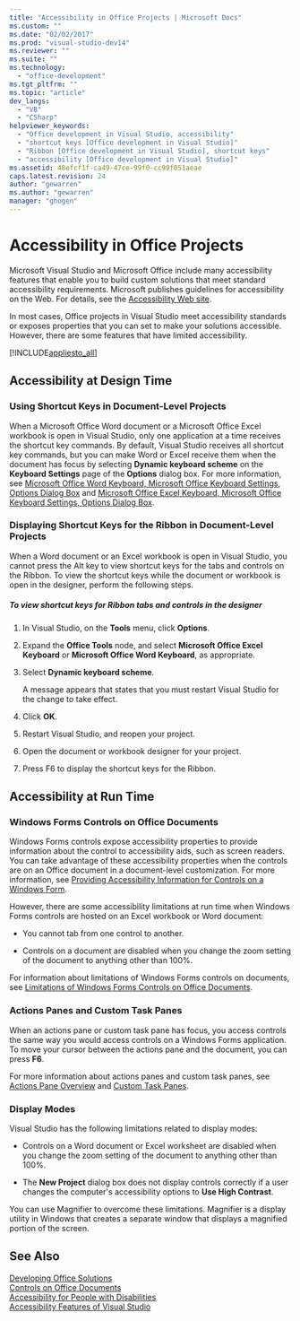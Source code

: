 ```yaml
---
title: "Accessibility in Office Projects | Microsoft Docs"
ms.custom: ""
ms.date: "02/02/2017"
ms.prod: "visual-studio-dev14"
ms.reviewer: ""
ms.suite: ""
ms.technology: 
  - "office-development"
ms.tgt_pltfrm: ""
ms.topic: "article"
dev_langs: 
  - "VB"
  - "CSharp"
helpviewer_keywords: 
  - "Office development in Visual Studio, accessibility"
  - "shortcut keys [Office development in Visual Studio]"
  - "Ribbon [Office development in Visual Studio], shortcut keys"
  - "accessibility [Office development in Visual Studio]"
ms.assetid: 48efcf1f-ca49-47ce-99f0-cc99f051aeae
caps.latest.revision: 24
author: "gewarren"
ms.author: "gewarren"
manager: "ghogen"
---
```

# Accessibility in Office Projects
  Microsoft Visual Studio and Microsoft Office include many accessibility features that enable you to build custom solutions that meet standard accessibility requirements. Microsoft publishes guidelines for accessibility on the Web. For details, see the [Accessibility Web site](http://go.microsoft.com/fwlink/?LinkID=37113).  
  
 In most cases, Office projects in Visual Studio meet accessibility standards or exposes properties that you can set to make your solutions accessible. However, there are some features that have limited accessibility.  
  
 [!INCLUDE[appliesto_all](../vsto/includes/appliesto-all-md.md)]  
  
## Accessibility at Design Time  
  
### Using Shortcut Keys in Document-Level Projects  
 When a Microsoft Office Word document or a Microsoft Office Excel workbook is open in Visual Studio, only one application at a time receives the shortcut key commands. By default, Visual Studio receives all shortcut key commands, but you can make Word or Excel receive them when the document has focus by selecting **Dynamic keyboard scheme** on the **Keyboard Settings** page of the **Options** dialog box. For more information, see [Microsoft Office Word Keyboard, Microsoft Office Keyboard Settings, Options Dialog Box](../vsto/microsoft-office-word-keyboard-microsoft-office-keyboard-settings-options-dialog-box.md) and [Microsoft Office Excel Keyboard, Microsoft Office Keyboard Settings, Options Dialog Box](../vsto/microsoft-office-excel-keyboard-microsoft-office-keyboard-settings-options-dialog-box.md).  
  
### Displaying Shortcut Keys for the Ribbon in Document-Level Projects  
 When a Word document or an Excel workbook is open in Visual Studio, you cannot press the Alt key to view shortcut keys for the tabs and controls on the Ribbon. To view the shortcut keys while the document or workbook is open in the designer, perform the following steps.  
  
##### To view shortcut keys for Ribbon tabs and controls in the designer  
  
1.  In Visual Studio, on the **Tools** menu, click **Options**.  
  
2.  Expand the **Office Tools** node, and select **Microsoft Office Excel Keyboard** or **Microsoft Office Word Keyboard**, as appropriate.  
  
3.  Select **Dynamic keyboard scheme**.  
  
     A message appears that states that you must restart Visual Studio for the change to take effect.  
  
4.  Click **OK**.  
  
5.  Restart Visual Studio, and reopen your project.  
  
6.  Open the document or workbook designer for your project.  
  
7.  Press F6 to display the shortcut keys for the Ribbon.  
  
## Accessibility at Run Time  
  
### Windows Forms Controls on Office Documents  
 Windows Forms controls expose accessibility properties to provide information about the control to accessibility aids, such as screen readers. You can take advantage of these accessibility properties when the controls are on an Office document in a document-level customization. For more information, see [Providing Accessibility Information for Controls on a Windows Form](/dotnet/framework/winforms/controls/providing-accessibility-information-for-controls-on-a-windows-form).  
  
 However, there are some accessibility limitations at run time when Windows Forms controls are hosted on an Excel workbook or Word document:  
  
-   You cannot tab from one control to another.  
  
-   Controls on a document are disabled when you change the zoom setting of the document to anything other than 100%.  
  
 For information about limitations of Windows Forms controls on documents, see [Limitations of Windows Forms Controls on Office Documents](../vsto/limitations-of-windows-forms-controls-on-office-documents.md).  
  
### Actions Panes and Custom Task Panes  
 When an actions pane or custom task pane has focus, you access controls the same way you would access controls on a Windows Forms application. To move your cursor between the actions pane and the document, you can press **F6**.  
  
 For more information about actions panes and custom task panes, see [Actions Pane Overview](../vsto/actions-pane-overview.md) and [Custom Task Panes](../vsto/custom-task-panes.md).  
  
### Display Modes  
 Visual Studio has the following limitations related to display modes:  
  
-   Controls on a Word document or Excel worksheet are disabled when you change the zoom setting of the document to anything other than 100%.  
  
-   The **New Project** dialog box does not display controls correctly if a user changes the computer's accessibility options to **Use High Contrast**.  
  
 You can use Magnifier to overcome these limitations. Magnifier is a display utility in Windows that creates a separate window that displays a magnified portion of the screen.  
  
## See Also  
 [Developing Office Solutions](../vsto/developing-office-solutions.md)   
 [Controls on Office Documents](../vsto/controls-on-office-documents.md)   
 [Accessibility for People with Disabilities](/visualstudio/ide/reference/accessibility-for-people-with-disabilities)   
 [Accessibility Features of Visual Studio](/visualstudio/ide/reference/accessibility-features-of-visual-studio)  
  
  